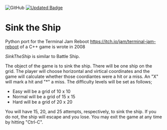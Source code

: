 ![GitHub](https://img.shields.io/github/license/JoeKlemmer/sinktheship)
[![Updated Badge](https://badges.pufler.dev/updated/JoeKlemmer/sinktheship)](https://badges.pufler.dev)

# Sink the Ship #

Python port for the Terminal Jam Reboot
<https://itch.io/jam/terminal-jam-reboot> of a C++ game is wrote in 2008

_SinkTheShip_ is similar to Battle Ship.

The object of the game is to sink the ship.  There will be one ship 
on the grid.  The player will choose horizontal and virtical coordinates 
and the game will calculate whether those coordiantes were a hit or a 
miss.  An "X" will mark a hit and "*" a miss.  The difficulty levels 
will be set as follows;

 - Easy will be a grid of 10 x 10
 - Normal will be a grid of 15 x 15
 - Hard will be a grid of 20 x 20

You will have 15, 20, and 25 attempts, respectively, to sink the ship.
If you do not, the ship will escape and you lose.
You may exit the game at any time by hitting "Ctrl-C".
